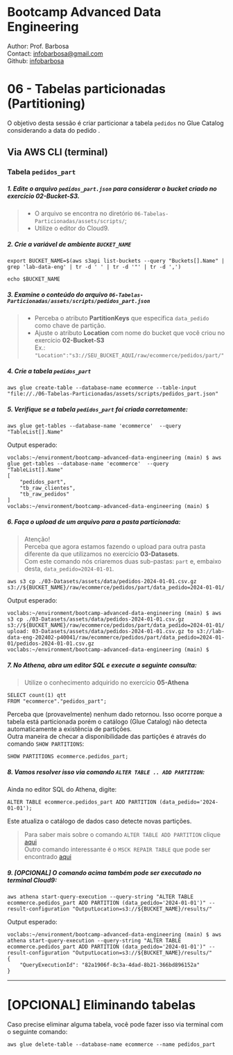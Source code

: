 # Bootcamp Advanced Data Engineering
Author: Prof. Barbosa<br>
Contact: infobarbosa@gmail.com<br>
Github: [infobarbosa](https://github.com/infobarbosa)

# 06 - Tabelas particionadas (Partitioning)

O objetivo desta sessão é criar particionar a tabela `pedidos` no Glue Catalog considerando a data do pedido .<br>

## Via AWS CLI (terminal)

### Tabela `pedidos_part`

##### 1. Edite o arquivo `pedidos_part.json` para considerar o bucket criado no exercício **02-Bucket-S3**.
> - O arquivo se encontra no diretório `06-Tabelas-Particionadas/assets/scripts/`;
> - Utilize o editor do Cloud9.

##### 2. Crie a variável de ambiente `BUCKET_NAME`
```
export BUCKET_NAME=$(aws s3api list-buckets --query "Buckets[].Name" | grep 'lab-data-eng' | tr -d ' ' | tr -d '"' | tr -d ',')
```

```
echo $BUCKET_NAME
```

##### 3. Examine o conteúdo do arquivo `06-Tabelas-Particionadas/assets/scripts/pedidos_part.json` 
> - Perceba o atributo **PartitionKeys** que especifica `data_pedido` como chave de partição.<br>
> - Ajuste o atributo **Location** com nome do bucket que você criou no exercício **02-Bucket-S3** <br>
> Ex.: `"Location":"s3://SEU_BUCKET_AQUI/raw/ecommerce/pedidos/part/"`

##### 4. Crie a tabela `pedidos_part`
```
aws glue create-table --database-name ecommerce --table-input "file://./06-Tabelas-Particionadas/assets/scripts/pedidos_part.json"
```

##### 5. Verifique se a tabela `pedidos_part` foi criada corretamente:
```
aws glue get-tables --database-name 'ecommerce'  --query "TableList[].Name"
```

Output esperado:
```
voclabs:~/environment/bootcamp-advanced-data-engineering (main) $ aws glue get-tables --database-name 'ecommerce'  --query "TableList[].Name"
[
    "pedidos_part",
    "tb_raw_clientes",
    "tb_raw_pedidos"
]
voclabs:~/environment/bootcamp-advanced-data-engineering (main) $ 
```

##### 6. Faça o upload de um arquivo para a pasta particionada:
> Atenção! <br>
> Perceba que agora estamos fazendo o upload para outra pasta diferente da que utilizamos no exercício **03-Datasets**.<br>
> Com este comando nós criaremos duas sub-pastas: `part` e, embaixo desta, `data_pedido=2024-01-01`.

```
aws s3 cp ./03-Datasets/assets/data/pedidos-2024-01-01.csv.gz s3://${BUCKET_NAME}/raw/ecommerce/pedidos/part/data_pedido=2024-01-01/
```

Output esperado:
```
voclabs:~/environment/bootcamp-advanced-data-engineering (main) $ aws s3 cp ./03-Datasets/assets/data/pedidos-2024-01-01.csv.gz s3://${BUCKET_NAME}/raw/ecommerce/pedidos/part/data_pedido=2024-01-01/
upload: 03-Datasets/assets/data/pedidos-2024-01-01.csv.gz to s3://lab-data-eng-202402-p40041/raw/ecommerce/pedidos/part/data_pedido=2024-01-01/pedidos-2024-01-01.csv.gz
voclabs:~/environment/bootcamp-advanced-data-engineering (main) $ 
```

##### 7. No **Athena**, abra um editor SQL e execute a seguinte consulta:
> Utilize o conhecimento adquirido no exercício **05-Athena**

```
SELECT count(1) qtt
FROM "ecommerce"."pedidos_part";
```

Perceba que (provavelmente) nenhum dado retornou. Isso ocorre porque a tabela está particionada porém o catálogo (Glue Catalog) não detecta automaticamente a existência de partições.<br>
Outra maneira de checar a disponibilidade das partições é através do comando `SHOW PARTITIONS`:
```
SHOW PARTITIONS ecommerce.pedidos_part;
```

##### 8. Vamos resolver isso via comando `ALTER TABLE .. ADD PARTITION`:

Ainda no editor SQL do Athena, digite:
```
ALTER TABLE ecommerce.pedidos_part ADD PARTITION (data_pedido='2024-01-01');
```
Este atualiza o catálogo de dados caso detecte novas partições.

> Para saber mais sobre o comando `ALTER TABLE ADD PARTITION` clique [aqui](https://docs.aws.amazon.com/athena/latest/ug/alter-table-add-partition.html) <br>
> Outro comando interessante é o `MSCK REPAIR TABLE` que pode ser encontrado [aqui](https://docs.aws.amazon.com/athena/latest/ug/msck-repair-table.html)

##### 9. [OPCIONAL] O comando acima também pode ser executado no terminal Cloud9:

```
aws athena start-query-execution --query-string "ALTER TABLE ecommerce.pedidos_part ADD PARTITION (data_pedido='2024-01-01')" --result-configuration "OutputLocation=s3://${BUCKET_NAME}/results/"
```

Output esperado:
```
voclabs:~/environment/bootcamp-advanced-data-engineering (main) $ aws athena start-query-execution --query-string "ALTER TABLE ecommerce.pedidos_part ADD PARTITION (data_pedido='2024-01-01')" --result-configuration "OutputLocation=s3://${BUCKET_NAME}/results/"
{
    "QueryExecutionId": "82a1906f-8c3a-4dad-8b21-366bd896152a"
}
```

---

# [OPCIONAL] Eliminando tabelas
Caso precise eliminar alguma tabela, você pode fazer isso via terminal com o seguinte comando:
```
aws glue delete-table --database-name ecommerce --name pedidos_part
```
